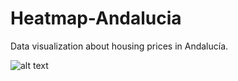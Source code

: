 # Heatmap-Andalucia
Data visualization about housing prices in Andalucía.

![alt text](https://github.com/manuasir/Heatmap-Andalucia/public/images/p1.png "Heatmap sample")
